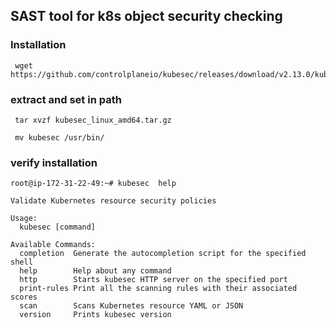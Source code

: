 ## SAST tool for k8s object security checking 

### Installation 

```
 wget https://github.com/controlplaneio/kubesec/releases/download/v2.13.0/kubesec_linux_amd64.tar.gz
```

### extract and set in path

```
 tar xvzf kubesec_linux_amd64.tar.gz 
 
 mv kubesec /usr/bin/
```

### verify installation 

```
root@ip-172-31-22-49:~# kubesec  help 

Validate Kubernetes resource security policies

Usage:
  kubesec [command]

Available Commands:
  completion  Generate the autocompletion script for the specified shell
  help        Help about any command
  http        Starts kubesec HTTP server on the specified port
  print-rules Print all the scanning rules with their associated scores
  scan        Scans Kubernetes resource YAML or JSON
  version     Prints kubesec version


```
